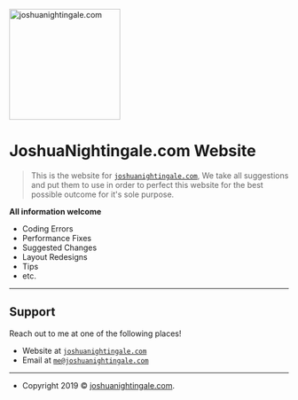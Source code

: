 <a href="https://www.joshuanightingale.com/"><img src="https://www.trzcacak.rs/myfile/full/391-3915589_nightingale-on-the-green-logo-european-swallow.png" title="joshuanightingale.com" height="200px" width="200px" alt="joshuanightingale.com"></a>

<!-- [![JoshuaNightingale.com](https://www.trzcacak.rs/myfile/full/391-3915589_nightingale-on-the-green-logo-european-swallow.png)](https://joshuanightingale.com) -->

# JoshuaNightingale.com Website

> This is the website for <a href="https://joshuanightingale.com" target="_blank">`joshuanightingale.com`</a>, We take all suggestions and put them to use in order to perfect this website for the best possible outcome for it's sole purpose.


**All information welcome**

- Coding Errors
- Performance Fixes
- Suggested Changes
- Layout Redesigns
- Tips
- etc.

---

## Support

Reach out to me at one of the following places!

- Website at <a href="https://joshuanightingale.com" target="_blank">`joshuanightingale.com`</a>
- Email at <a href="mailto:me@joshuanightingale.com?Subject=GIT%20Request" target="_blank">`me@joshuanightingale.com`</a>

---

- Copyright 2019 © <a href="https://joshuanightingale.com" target="_blank">joshuanightingale.com</a>.

